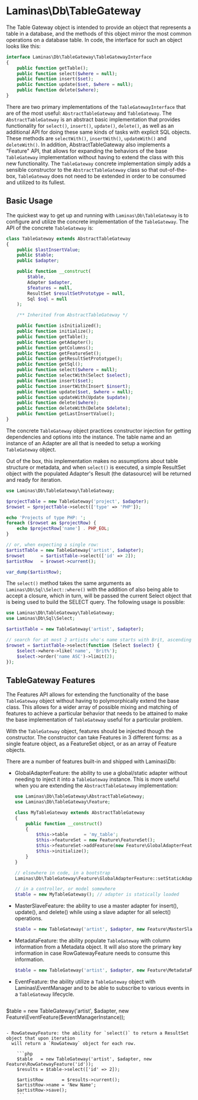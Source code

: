 # Laminas\\Db\\TableGateway

The Table Gateway object is intended to provide an object that represents a table in a database, and
the methods of this object mirror the most common operations on a database table. In code, the
interface for such an object looks like this:

```php
interface Laminas\Db\TableGateway\TableGatewayInterface
{
    public function getTable();
    public function select($where = null);
    public function insert($set);
    public function update($set, $where = null);
    public function delete($where);
}
```

There are two primary implementations of the `TableGatewayInterface` that are of the most useful:
`AbstractTableGateway` and `TableGateway`. The `AbstractTableGateway` is an abstract basic
implementation that provides functionality for `select()`, `insert()`, `update()`, `delete()`, as
well as an additional API for doing these same kinds of tasks with explicit SQL objects. These
methods are `selectWith()`, `insertWith()`, `updateWith()` and `deleteWith()`. In addition,
AbstractTableGateway also implements a "Feature" API, that allows for expanding the behaviors of the
base `TableGateway` implementation without having to extend the class with this new functionality.
The `TableGateway` concrete implementation simply adds a sensible constructor to the
`AbstractTableGateway` class so that out-of-the-box, `TableGateway` does not need to be extended in
order to be consumed and utilized to its fullest.

## Basic Usage

The quickest way to get up and running with `Laminas\Db\TableGateway` is to configure and utilize the
concrete implementation of the `TableGateway`. The API of the concrete `TableGateway` is:

```php
class TableGateway extends AbstractTableGateway
{
    public $lastInsertValue;
    public $table;
    public $adapter;

    public function __construct(
        $table,
        Adapter $adapter,
        $features = null,
        ResultSet $resultSetPrototype = null,
        Sql $sql = null
    );

    /** Inherited from AbstractTableGateway */

    public function isInitialized();
    public function initialize();
    public function getTable();
    public function getAdapter();
    public function getColumns();
    public function getFeatureSet();
    public function getResultSetPrototype();
    public function getSql();
    public function select($where = null);
    public function selectWith(Select $select);
    public function insert($set);
    public function insertWith(Insert $insert);
    public function update($set, $where = null);
    public function updateWith(Update $update);
    public function delete($where);
    public function deleteWith(Delete $delete);
    public function getLastInsertValue();
}
```

The concrete `TableGateway` object practices constructor injection for getting dependencies and
options into the instance. The table name and an instance of an Adapter are all that is needed to
setup a working `TableGateway` object.

Out of the box, this implementation makes no assumptions about table structure or metadata, and when
`select()` is executed, a simple ResultSet object with the populated Adapter's Result (the
datasource) will be returned and ready for iteration.

```php
use Laminas\Db\TableGateway\TableGateway;

$projectTable = new TableGateway('project', $adapter);
$rowset = $projectTable->select(['type' => 'PHP']);

echo 'Projects of type PHP: ';
foreach ($rowset as $projectRow) {
    echo $projectRow['name'] . PHP_EOL;
}

// or, when expecting a single row:
$artistTable = new TableGateway('artist', $adapter);
$rowset      = $artistTable->select(['id' => 2]);
$artistRow   = $rowset->current();

var_dump($artistRow);
```

The `select()` method takes the same arguments as `Laminas\Db\Sql\Select::where()` with the addition of
also being able to accept a closure, which in turn, will be passed the current Select object that is
being used to build the SELECT query. The following usage is possible:

```php
use Laminas\Db\TableGateway\TableGateway;
use Laminas\Db\Sql\Select;

$artistTable = new TableGateway('artist', $adapter);

// search for at most 2 artists who's name starts with Brit, ascending
$rowset = $artistTable->select(function (Select $select) {
    $select->where->like('name', 'Brit%');
    $select->order('name ASC')->limit(2);
});
```

## TableGateway Features

The Features API allows for extending the functionality of the base `TableGateway` object without
having to polymorphically extend the base class. This allows for a wider array of possible mixing
and matching of features to achieve a particular behavior that needs to be attained to make the base
implementation of `TableGateway` useful for a particular problem.

With the `TableGateway` object, features should be injected though the constructor. The constructor
can take Features in 3 different forms: as a single feature object, as a FeatureSet object, or as an
array of Feature objects.

There are a number of features built-in and shipped with Laminas\\Db:

- GlobalAdapterFeature: the ability to use a global/static adapter without needing to inject it into
  a `TableGateway` instance. This is more useful when you are extending the `AbstractTableGateway`
  implementation:

    ```php
    use Laminas\Db\TableGateway\AbstractTableGateway;
    use Laminas\Db\TableGateway\Feature;
    
    class MyTableGateway extends AbstractTableGateway
    {
        public function __construct()
        {
            $this->table      = 'my_table';
            $this->featureSet = new Feature\FeatureSet();
            $this->featureSet->addFeature(new Feature\GlobalAdapterFeature());
            $this->initialize();
        }
    }
    
    // elsewhere in code, in a bootstrap
    Laminas\Db\TableGateway\Feature\GlobalAdapterFeature::setStaticAdapter($adapter);
    
    // in a controller, or model somewhere
    $table = new MyTableGateway(); // adapter is statically loaded
    ```

- MasterSlaveFeature: the ability to use a master adapter for insert(), update(), and delete() while
  using a slave adapter for all select() operations.

    ```php
    $table = new TableGateway('artist', $adapter, new Feature\MasterSlaveFeature($slaveAdapter));
    ```

- MetadataFeature: the ability populate `TableGateway` with column information from a Metadata
  object. It will also store the primary key information in case RowGatewayFeature needs to consume
  this information.

    ```php
    $table = new TableGateway('artist', $adapter, new Feature\MetadataFeature());
    ```

- EventFeature: the ability utilize a `TableGateway` object with Laminas\\EventManager and to be able
  to subscribe to various events in a `TableGateway` lifecycle.

    ```php
$table = new TableGateway('artist', $adapter, new Feature\EventFeature($eventManagerInstance));
```

- RowGatewayFeature: the ability for `select()` to return a ResultSet object that upon iteration
  will return a `RowGateway` object for each row.

    ```php
    $table   = new TableGateway('artist', $adapter, new Feature\RowGatewayFeature('id'));
    $results = $table->select(['id' => 2]);
    
    $artistRow       = $results->current();
    $artistRow->name = 'New Name';
    $artistRow->save();
    ```
